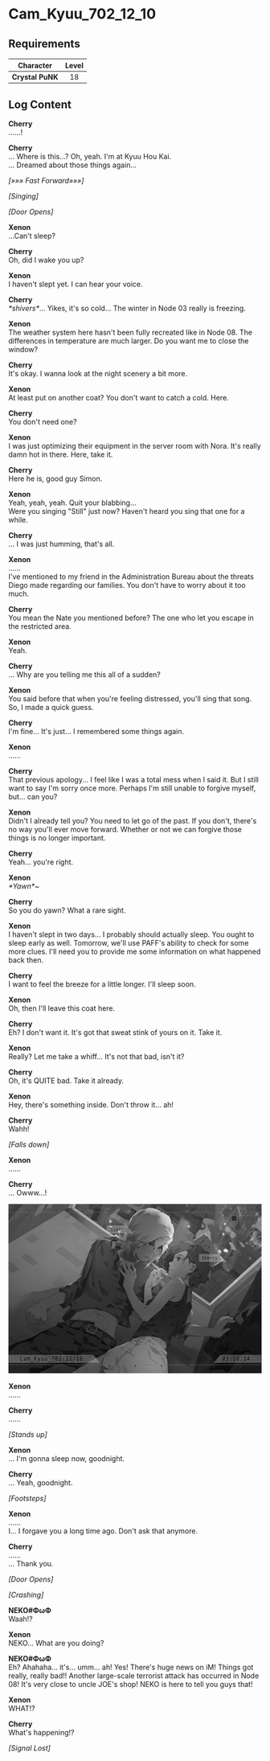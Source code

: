 # Cam_Kyuu_702_12_10
## Requirements
|   Character    |Level|
|----------------|:---:|
|**Crystal PuNK**| 18  |

## Log Content
**Cherry**<br>
……!

**Cherry**<br>
... Where is this...? Oh, yeah. I'm at Kyuu Hou Kai. <br>
... Dreamed about those things again...

*[»»» Fast Forward»»»]*

*\[Singing\]*

*\[Door Opens\]*

**Xenon**<br>
...Can't sleep?

**Cherry**<br>
Oh, did I wake you up?

**Xenon**<br>
I haven't slept yet. I can hear your voice.

**Cherry**<br>
*\*shivers\**... Yikes, it's so cold... The winter in Node 03 really is freezing.

**Xenon**<br>
The weather system here hasn't been fully recreated like in Node 08. The differences in temperature are much larger. Do you want me to close the window?

**Cherry**<br>
It's okay. I wanna look at the night scenery a bit more.

**Xenon**<br>
At least put on another coat? You don't want to catch a cold. Here.

**Cherry**<br>
You don't need one?

**Xenon**<br>
I was just optimizing their equipment in the server room with Nora. It's really damn hot in there. Here, take it.

**Cherry**<br>
Here he is, good guy Simon.

**Xenon**<br>
Yeah, yeah, yeah. Quit your blabbing... <br>
Were you singing "Still" just now? Haven't heard you sing that one for a while.

**Cherry**<br>
... I was just humming, that's all.

**Xenon**<br>
……<br>
I've mentioned to my friend in the Administration Bureau about the threats Diego made regarding our families. You don't have to worry about it too much.

**Cherry**<br>
You mean the Nate you mentioned before? The one who let you escape in the restricted area.

**Xenon**<br>
Yeah.

**Cherry**<br>
... Why are you telling me this all of a sudden?

**Xenon**<br>
You said before that when you're feeling distressed, you'll sing that song. So, I made a quick guess.

**Cherry**<br>
I'm fine... It's just... I remembered some things again.

**Xenon**<br>
......

**Cherry**<br>
That previous apology... I feel like I was a total mess when I said it. But I still want to say I'm sorry once more. Perhaps I'm still unable to forgive myself, but... can you?

**Xenon**<br>
Didn't I already tell you? You need to let go of the past. If you don't, there's no way you'll ever move forward. Whether or not we can forgive those things is no longer important.

**Cherry**<br>
Yeah... you're right.

**Xenon**<br>
*\*Yawn\*\~*

**Cherry**<br>
So you do yawn? What a rare sight.

**Xenon**<br>
I haven't slept in two days... I probably should actually sleep. You ought to sleep early as well. Tomorrow, we'll use PAFF's ability to check for some more clues. I'll need you to provide me some information on what happened back then.

**Cherry**<br>
I want to feel the breeze for a little longer. I'll sleep soon.

**Xenon**<br>
Oh, then I'll leave this coat here.

**Cherry**<br>
Eh? I don't want it. It's got that sweat stink of yours on it. Take it.

**Xenon**<br>
Really? Let me take a whiff... It's not that bad, isn't it?

**Cherry**<br>
Oh, it's QUITE bad. Take it already.

**Xenon**<br>
Hey, there's something inside. Don't throw it... ah!

**Cherry**<br>
Wahh!

*\[Falls down\]*

**Xenon**<br>
......

**Cherry**<br>
... Owww...!

![cpos2301.png](./attachments/cpos2301.png)

**Xenon**<br>
......

**Cherry**<br>
......

*\[Stands up\]*

**Xenon**<br>
... I'm gonna sleep now, goodnight.

**Cherry**<br>
... Yeah, goodnight.

*\[Footsteps\]*

**Xenon**<br>
......<br>
I... I forgave you a long time ago. Don't ask that anymore.

**Cherry**<br>
......<br>
... Thank you.

*\[Door Opens\]*

*\[Crashing\]*

**NEKO#ΦωΦ**<br>
Waah!?

**Xenon**<br>
NEKO... What are you doing?

**NEKO#ΦωΦ**<br>
Eh? Ahahaha... it's... umm... ah! Yes! There's huge news on iM! Things got really, really bad!! Another large\-scale terrorist attack has occurred in Node 08! It's very close to uncle JOE's shop! NEKO is here to tell you guys that!

**Xenon**<br>
WHAT!?

**Cherry**<br>
What's happening!?

*[Signal Lost]*